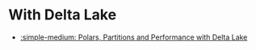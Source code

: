 # With Delta Lake

- [:simple-medium: Polars, Partitions and Performance with Delta Lake](https://medium.com/@jimmy-jensen/polars-partitions-and-performance-with-delta-lake-5c0d4bdd564b)
